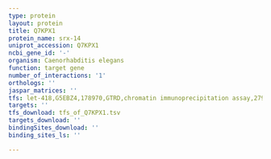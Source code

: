 ```yaml
---
type: protein
layout: protein
title: Q7KPX1
protein_name: srx-14
uniprot_accession: Q7KPX1
ncbi_gene_id: '-'
organism: Caenorhabditis elegans
function: target gene
number_of_interactions: '1'
orthologs: ''
jaspar_matrices: ''
tfs: let-418,G5EBZ4,178970,GTRD,chromatin immunoprecipitation assay,27924024%5Buid%5D,No
targets: ''
tfs_download: tfs_of_Q7KPX1.tsv
targets_download: ''
bindingSites_download: ''
binding_sites_ls: ''

---
```

